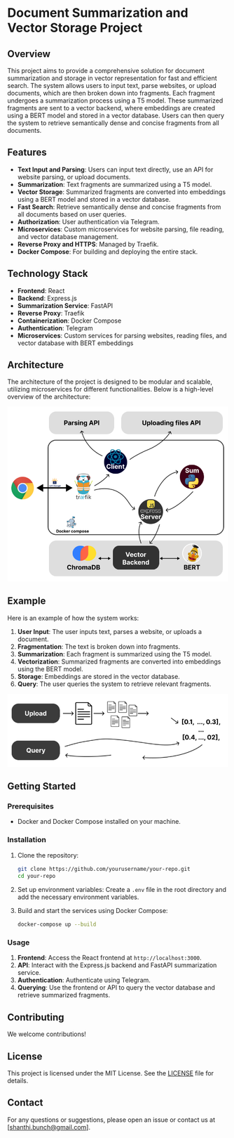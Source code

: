 # Document Summarization and Vector Storage Project

## Overview

This project aims to provide a comprehensive solution for document summarization and storage in vector representation for fast and efficient search. The system allows users to input text, parse websites, or upload documents, which are then broken down into fragments. Each fragment undergoes a summarization process using a T5 model. These summarized fragments are sent to a vector backend, where embeddings are created using a BERT model and stored in a vector database. Users can then query the system to retrieve semantically dense and concise fragments from all documents.

## Features

- **Text Input and Parsing**: Users can input text directly, use an API for website parsing, or upload documents.
- **Summarization**: Text fragments are summarized using a T5 model.
- **Vector Storage**: Summarized fragments are converted into embeddings using a BERT model and stored in a vector database.
- **Fast Search**: Retrieve semantically dense and concise fragments from all documents based on user queries.
- **Authorization**: User authentication via Telegram.
- **Microservices**: Custom microservices for website parsing, file reading, and vector database management.
- **Reverse Proxy and HTTPS**: Managed by Traefik.
- **Docker Compose**: For building and deploying the entire stack.

## Technology Stack

- **Frontend**: React
- **Backend**: Express.js
- **Summarization Service**: FastAPI
- **Reverse Proxy**: Traefik
- **Containerization**: Docker Compose
- **Authentication**: Telegram
- **Microservices**: Custom services for parsing websites, reading files, and vector database with BERT embeddings

## Architecture

The architecture of the project is designed to be modular and scalable, utilizing microservices for different functionalities. Below is a high-level overview of the architecture:

![Architecture Diagram](client/public/assets/architecture.png)

## Example

Here is an example of how the system works:

1. **User Input**: The user inputs text, parses a website, or uploads a document.
2. **Fragmentation**: The text is broken down into fragments.
3. **Summarization**: Each fragment is summarized using the T5 model.
4. **Vectorization**: Summarized fragments are converted into embeddings using the BERT model.
5. **Storage**: Embeddings are stored in the vector database.
6. **Query**: The user queries the system to retrieve relevant fragments.

![Example Workflow](client/public/assets/example.png)

## Getting Started

### Prerequisites

- Docker and Docker Compose installed on your machine.

### Installation

1. Clone the repository:
   ```bash
   git clone https://github.com/yourusername/your-repo.git
   cd your-repo
   ```

2. Set up environment variables:
   Create a `.env` file in the root directory and add the necessary environment variables.

3. Build and start the services using Docker Compose:
   ```bash
   docker-compose up --build
   ```

### Usage

1. **Frontend**: Access the React frontend at `http://localhost:3000`.
2. **API**: Interact with the Express.js backend and FastAPI summarization service.
3. **Authentication**: Authenticate using Telegram.
4. **Querying**: Use the frontend or API to query the vector database and retrieve summarized fragments.

## Contributing

We welcome contributions!

## License

This project is licensed under the MIT License. See the [LICENSE](LICENSE) file for details.

## Contact

For any questions or suggestions, please open an issue or contact us at [shanthi.bunch@gmail.com].
